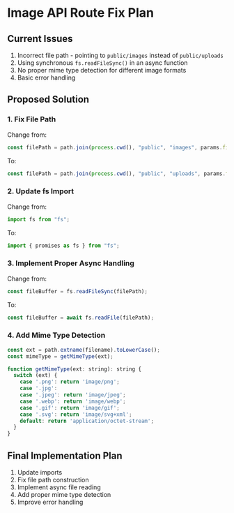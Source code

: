 # Image API Route Fix Plan

## Current Issues
1. Incorrect file path - pointing to `public/images` instead of `public/uploads`
2. Using synchronous `fs.readFileSync()` in an async function
3. No proper mime type detection for different image formats
4. Basic error handling

## Proposed Solution

### 1. Fix File Path
Change from:
```javascript
const filePath = path.join(process.cwd(), "public", "images", params.filename);
```

To:
```javascript
const filePath = path.join(process.cwd(), "public", "uploads", params.filename);
```

### 2. Update fs Import
Change from:
```javascript
import fs from "fs";
```

To:
```javascript
import { promises as fs } from "fs";
```

### 3. Implement Proper Async Handling
Change from:
```javascript
const fileBuffer = fs.readFileSync(filePath);
```

To:
```javascript
const fileBuffer = await fs.readFile(filePath);
```

### 4. Add Mime Type Detection
```javascript
const ext = path.extname(filename).toLowerCase();
const mimeType = getMimeType(ext);

function getMimeType(ext: string): string {
  switch (ext) {
    case '.png': return 'image/png';
    case '.jpg':
    case '.jpeg': return 'image/jpeg';
    case '.webp': return 'image/webp';
    case '.gif': return 'image/gif';
    case '.svg': return 'image/svg+xml';
    default: return 'application/octet-stream';
  }
}
```

## Final Implementation Plan
1. Update imports
2. Fix file path construction
3. Implement async file reading
4. Add proper mime type detection
5. Improve error handling